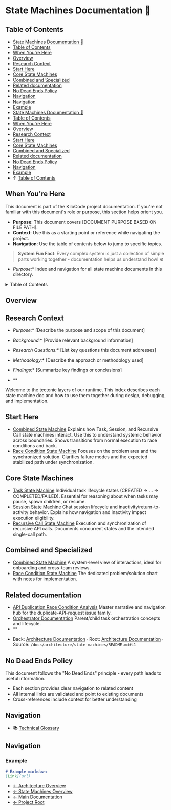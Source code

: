 # State Machines Documentation 🦕

## Table of Contents
- [State Machines Documentation 🦕](#state-machines-documentation-)
- [Table of Contents](#table-of-contents)
- [When You're Here](#when-youre-here)
- [Overview](#overview)
- [Research Context](#research-context)
- [Start Here](#start-here)
- [Core State Machines](#core-state-machines)
- [Combined and Specialized](#combined-and-specialized)
- [Related documentation](#related-documentation)
- [No Dead Ends Policy](#no-dead-ends-policy)
- [Navigation](#navigation)
- [Navigation](#navigation)
- [Example](#example)
- [State Machines Documentation 🦕](#state-machines-documentation-)
- [Table of Contents](#table-of-contents)
- [When You're Here](#when-youre-here)
- [Overview](#overview)
- [Research Context](#research-context)
- [Start Here](#start-here)
- [Core State Machines](#core-state-machines)
- [Combined and Specialized](#combined-and-specialized)
- [Related documentation](#related-documentation)
- [No Dead Ends Policy](#no-dead-ends-policy)
- [Navigation](#navigation)
- [Example](#example)
- ↑ [Table of Contents](#table-of-contents)

## When You're Here

This document is part of the KiloCode project documentation. If you're not familiar with this
document's role or purpose, this section helps orient you.

- **Purpose**: This document covers \[DOCUMENT PURPOSE BASED ON FILE PATH].
- **Context**: Use this as a starting point or reference while navigating the project.
- **Navigation**: Use the table of contents below to jump to specific topics.

> **System Fun Fact**: Every complex system is just a collection of simple parts working together -
> documentation helps us understand how! ⚙️

- *Purpose:*\* Index and navigation for all state machine documents in this directory.

<details><summary>Table of Contents</summary>
- [Overview](#overview)
- [Start Here](#start-here)
- [Core State Machines](#core-state-machines)
- [Combined and Specialized](#combined-and-specialized)
- [Related documentation](#related-documentation)

</details>

## Overview

## Research Context

- *Purpose:*\* \[Describe the purpose and scope of this document]

- *Background:*\* \[Provide relevant background information]

- *Research Questions:*\* \[List key questions this document addresses]

- *Methodology:*\* \[Describe the approach or methodology used]

- *Findings:*\* \[Summarize key findings or conclusions]
- \*\*

Welcome to the tectonic layers of our runtime. This index describes each state machine doc and how
to use them together during design, debugging, and implementation.

## Start Here
- [Combined State Machine](COMBINED_STATE_MACHINE.md) Explains how Task, Session, and Recursive Call
  state machines interact. Use this to understand systemic behavior across boundaries. Shows
  transitions from normal execution to race conditions and back.
- [Race Condition State Machine](RACE_CONDITION_STATE_MACHINE.md) Focuses on the problem area and
  the synchronized solution. Clarifies failure modes and the expected stabilized path under
  synchronization.

## Core State Machines
- [Task State Machine](TASK_STATE_MACHINE.md) Individual task lifecycle states (CREATED → … →
  COMPLETED/FAILED). Essential for reasoning about when tasks may pause, spawn children, or resume.
- [Session State Machine](SESSION_STATE_MACHINE.md) Chat session lifecycle and
  inactivity/return-to-activity behavior. Explains how navigation and inactivity impact execution
  eligibility.
- [Recursive Call State Machine](RECURSIVE_CALL_STATE_MACHINE.md) Execution and synchronization of
  recursive API calls. Documents concurrent states and the intended single-call path.

## Combined and Specialized
- [Combined State Machine](COMBINED_STATE_MACHINE.md) A system-level view of interactions, ideal for
  onboarding and cross-team reviews.
- [Race Condition State Machine](RACE_CONDITION_STATE_MACHINE.md) The dedicated problem/solution
  chart with notes for implementation.

## Related documentation
- [API Duplication Race Condition Analysis](../API_DUPLICATION_RACE_CONDITION_ANALYSIS.md) Master
  narrative and navigation hub for the duplicate-API-request issue family.
- [Orchestrator Documentation](../../orchestrator/README.md) Parent/child task orchestration concepts
  and lifecycle.
- \*\*

<a id="navigation-footer"></a>
- Back: [Architecture Documentation](../README.md) · Root: [Architecture
  Documentation](../README.md) · Source:
  `/docs/architecture/state-machines/README.md#L1`

## No Dead Ends Policy

This document follows the "No Dead Ends" principle - every path leads to useful information.
- Each section provides clear navigation to related content
- All internal links are validated and point to existing documents
- Cross-references include context for better understanding

## Navigation
- 📚 [Technical Glossary](../../../GLOSSARY.md)

## Navigation

### Example

```markdown
# Example markdown
[Link](url)
```
- [← Architecture Overview](../README.md)
- [← State Machines Overview](README.md)
- [← Main Documentation](../README.md)
- [← Project Root](../README.md)
